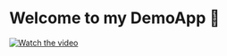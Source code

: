 # Welcome to my DemoApp 👋

[![Watch the video]([https://i.sstatic.net/Vp2cE.png)](https://youtu.be/vt5fpE0bzSY](https://github.com/nguyenbest2003/LoginScreen/blob/a53bc29c2b52e11f4928dfa1337c7ec071da08e4/Demo_LoginScreen.mp4))
